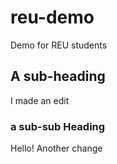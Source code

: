 # reu-demo

Demo for REU students

## A sub-heading

I made an edit

### a sub-sub Heading

Hello!  Another change
